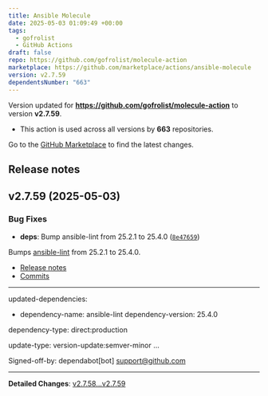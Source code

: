 ```yaml
---
title: Ansible Molecule
date: 2025-05-03 01:09:49 +00:00
tags:
  - gofrolist
  - GitHub Actions
draft: false
repo: https://github.com/gofrolist/molecule-action
marketplace: https://github.com/marketplace/actions/ansible-molecule
version: v2.7.59
dependentsNumber: "663"
---
```



Version updated for **https://github.com/gofrolist/molecule-action** to version **v2.7.59**.
- This action is used across all versions by **663** repositories.

Go to the [GitHub Marketplace](https://github.com/marketplace/actions/ansible-molecule) to find the latest changes.

## Release notes

## v2.7.59 (2025-05-03)

### Bug Fixes

- **deps**: Bump ansible-lint from 25.2.1 to 25.4.0 ([`8e47659`](https://github.com/gofrolist/molecule-action/commit/8e476599aba9b9e16dc217dfaa731d62b0b1dd09))

Bumps [ansible-lint](https://github.com/ansible/ansible-lint) from 25.2.1 to 25.4.0.
- [Release notes](https://github.com/ansible/ansible-lint/releases)
- [Commits](https://github.com/ansible/ansible-lint/compare/v25.2.1...v25.4.0)

---
updated-dependencies:
- dependency-name: ansible-lint dependency-version: 25.4.0

dependency-type: direct:production

update-type: version-update:semver-minor ...

Signed-off-by: dependabot[bot] <support@github.com>

---

**Detailed Changes**: [v2.7.58...v2.7.59](https://github.com/gofrolist/molecule-action/compare/v2.7.58...v2.7.59)

